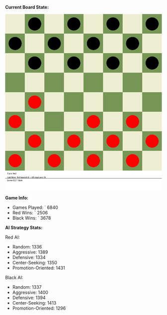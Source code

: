 
**Current Board State:**  
<!-- START_GIF -->
![Checkers Game](./checkers_game.gif)
<!-- END_GIF -->

**Game Info:**  
- Games Played: `<!-- GAMES_PLAYED --> 6840
- Red Wins: `<!-- RED_WINS --> 2506
- Black Wins: `<!-- BLACK_WINS --> 3678

<!-- AI_STATS -->
**AI Strategy Stats:**

Red AI:
- Random: 1336
- Aggressive: 1389
- Defensive: 1334
- Center-Seeking: 1350
- Promotion-Oriented: 1431

Black AI:
- Random: 1337
- Aggressive: 1400
- Defensive: 1394
- Center-Seeking: 1413
- Promotion-Oriented: 1296
